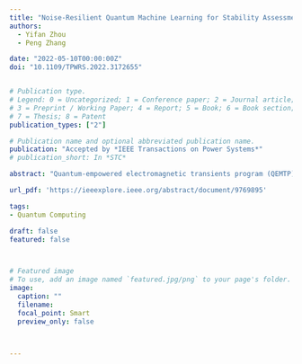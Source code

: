 ```yaml
---
title: "Noise-Resilient Quantum Machine Learning for Stability Assessment of Power Systems"
authors:
  - Yifan Zhou
  - Peng Zhang

date: "2022-05-10T00:00:00Z"
doi: "10.1109/TPWRS.2022.3172655"


# Publication type.
# Legend: 0 = Uncategorized; 1 = Conference paper; 2 = Journal article;
# 3 = Preprint / Working Paper; 4 = Report; 5 = Book; 6 = Book section;
# 7 = Thesis; 8 = Patent
publication_types: ["2"]

# Publication name and optional abbreviated publication name.
publication: "Accepted by *IEEE Transactions on Power Systems*"
# publication_short: In *STC*

abstract: "Quantum-empowered electromagnetic transients program (QEMTP) is a promising paradigm for tackling EMTP's computational burdens. Nevertheless, no existing studies truly achieve a practical and scalable QEMTP operable on today's noisy-intermediate-scale quantum (NISQ) computers. The strong reliance on noise-free and fault-tolerant quantum devices--which appears to be decades away--hinder practical applications of current QEMTP methods. This paper devises a NISQ-QEMTP methodology which for the first time transitions the QEMTP operations from ideal, noise-free quantum simulators to real, noisy quantum computers. The main contributions lie in: (1) a shallow-depth QEMTP quantum circuit for mitigating noises on NISQ quantum devices; (2) practical QEMTP linear solvers incorporating executable quantum state preparation and measurements for nodal voltage computations; (3) a noise-resilient QEMTP algorithm leveraging quantum resources logarithmically scaled with power system dimension; (4) a quantum shifted frequency analysis (QSFA) for accelerating QEMTP by exploiting dynamic phasor simulations with larger time steps; (5) a systematical analysis on QEMTPs performance under various noisy quantum environments. Extensive experiments systematically verify the accuracy, efficacy, universality and noise-resilience of QEMTP on both noise-free simulators and IBM real quantum computers."

url_pdf: 'https://ieeexplore.ieee.org/abstract/document/9769895'

tags:
- Quantum Computing

draft: false
featured: false



# Featured image
# To use, add an image named `featured.jpg/png` to your page's folder. 
image:
  caption: ""
  filename: 
  focal_point: Smart
  preview_only: false



---
```



